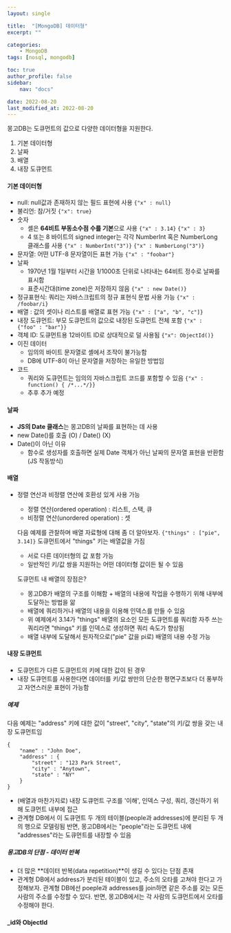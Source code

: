 ```yaml
---
layout: single

title:  "[MongoDB] 데이터형"
excerpt: ""

categories: 
    - MongoDB
tags: [nosql, mongodb]

toc: true
author_profile: false
sidebar:
    nav: "docs"

date: 2022-08-20
last_modified_at: 2022-08-20
---
```


몽고DB는 도큐먼트의 값으로 다양한 데이터형을 지원한다.
1. 기본 데이터형
2. 날짜
3. 배열
4. 내장 도큐먼트

#### 기본 데이터형
- null: null값과 존재하지 않는 필드 표현에 사용 `{"x" : null}`
- 불리언: 참/거짓 `{"x": true}`
- 숫자
  - 셸은 **64비트 부동소수점 수를 기본**으로 사용 
    `{"x" : 3.14}` `{"x" : 3}`
  - 4 또는 8 바이트의 signed integer는 각각 NumberInt 혹은 NumberLong 클래스를 사용
    `{"x" : NumberInt("3")}` `{"x" : NumberLong("3")}`
- 문자열: 어떤 UTF-8 문자열이든 표현 가능 `{"x" : "foobar"}`
- 날짜
  - 1970년 1월 1일부터 시간을 1/1000초 단위로 나타내는 64비트 정수로 날짜를 표시함
  - 표준시간대(time zone)은 저장하지 않음
  `{"x" : new Date()}`
- 정규표현식: 쿼리는 자바스크립트의 정규 표현식 문법 사용 가능 `{"x" : /foobar/i}`
- 배열 : 값의 셋이나 리스트를 배열로 표현 가능 `{"x" : ["a", "b", "c"]}`
- 내장 도큐먼트: 부모 도큐먼트의 값으로 내장된 도큐먼트 전체 포함 `{"x" : {"foo" : "bar"}}`
- 객체 ID: 도큐먼트용 12바이트 ID로 상대적으로 덜 사용됨 `{"x": ObjectId()}`
- 이진 데이터
  - 임의의 바이트 문자열로 셸에서 조작이 불가능함
  - DB에 UTF-8이 아닌 문자열을 저장하는 유일한 방법임
- 코드
  - 쿼리와 도큐먼트는 임의의 자바스크립트 코드를 포함할 수 있음 `{"x" : function() { /*...*/}}`
  - 추후 추가 예정

#### 날짜
- **JS의 Date 클래스**는 몽고DB의 날짜를 표현하는 데 사용
- new Date()를 호출 (O) / Date() (X)
- Date()이 아닌 이유
  - 함수로 생성자를 호출하면 실제 Date 객체가 아닌 날짜의 문자열 표현을 반환함(JS 작동방식)

#### 배열
- 정렬 연산과 비정렬 연산에 호환성 있게 사용 가능
  - 정렬 연산(ordered operation) : 리스트, 스택, 큐
  - 비정렬 연산(unordered operation) : 셋

  다음 예제를 관찰하며 배열 자료형에 대해 좀 더 알아보자.
  `{"things" : ["pie", 3.14]}` 도큐먼트에서 "things" 키는 배열값을 가짐
  - 서로 다른 데이터형의 값 포함 가능
  - 일반적인 키/값 쌍을 지원하는 어떤 데이터형 값이든 될 수 있음

  도큐먼트 내 배열의 장점은?
  - 몽고DB가 배열의 구조를 이해함 + 배열의 내용에 작업을 수행하기 위해 내부에 도달하는 방법을 앎
  - 배열에 쿼리하거나 배열의 내용을 이용해 인덱스를 만들 수 있음
  - 위 예제에서 3.14가 "things" 배열의 요소인 모든 도큐먼트를 쿼리함
    자주 쓰는 쿼리라면 "things" 키를 인덱스로 생성하면 쿼리 속도가 향상됨
  - 배열 내부에 도달해서 원자적으로("pie" 값을 pi로) 배열의 내용 수정 가능

#### 내장 도큐먼트
- 도큐먼트가 다른 도큐먼트의 키에 대한 값이 된 경우
- 내장 도큐먼트를 사용한다면 데이터를 키/값 쌍만의 단순한 평면구조보다 더 풍부하고 자연스러운 표현이 가능함

##### 예제
다음 예제는 "address" 키에 대한 값이 "street", "city", "state"의 키/값 쌍을 갖는 내장 도큐먼트임
```
{
    "name" : "John Doe",
    "address" : {
        "street" : "123 Park Street",
        "city" : "Anytown",
        "state" : "NY"
    }
} 
```
- (배열과 마찬가지로) 내장 도큐먼트 구조를 '이해', 인덱스 구성, 쿼리, 갱신하기 위해 도큐먼트 내부에 접근
- 관계형 DB에서 이 도큐먼트 두 개의 테이블(people과 addresses)에 분리된 두 개의 행으로 모델링됨
  반면, 몽고DB에서는 "people"라는 도큐먼트 내에 "addresses"라는 도큐먼트를 내장할 수 있음

##### 몽고DB의 단점 - 데이터 반복
- 더 많은 **데이터 반복(data repetition)**이 생길 수 있다는 단점 존재
- 관계형 DB에서 address가 분리된 테이블이 있고, 주소의 오타를 고쳐야 한다고 가정해보자.
  <span style="skyblue">관계형 DB에선 poeple과 addresses를 join하면 같은 주소를 갖는 모든 사람의 주소를 수정</span>할 수 있다.
  반면, <span style="orange">몽고DB에서는 각 사람의 도큐먼트에서 오타를 수정해야 한다.</span>


#### _id와 ObjectId
